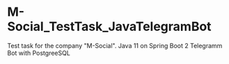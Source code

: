 # M-Social_TestTask_JavaTelegramBot
 Test task for the company "M-Social". Java 11 on Spring Boot 2 Telegramm Bot with PostgreeSQL
